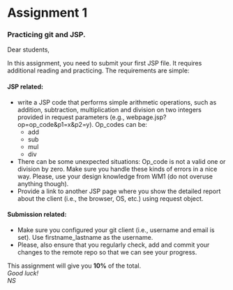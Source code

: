 <h1> Assignment 1 </h1>
<h3> Practicing git and JSP. </h3>

Dear students,

In this assignment, you need to submit your first JSP file. It requires additional reading and practicing. The requirements are simple:

<h4> JSP related: </h4>
<ul>
  <li>write a JSP code that performs simple arithmetic operations, such as addition, subtraction, multiplication and division on two integers provided in request parameters (e.g., webpage.jsp?op=op_code&p1=x&p2=y). Op_codes can be:
    <ul>
      <li>add</li>
      <li>sub</li>
      <li>mul</li>
      <li>div</li>
    </ul>
  </li>
  <li>There can be some unexpected situations: Op_code is not a valid one or division by zero. Make sure you handle these kinds of errors in a nice way. Please, use your design knowledge from WM1 (do not overuse anything though).</li>
  <li>Provide a link to another JSP page where you show the detailed report about the client (i.e., the browser, OS, etc.) using request object. </li>
</ul>

<h4> Submission related: </h4>
<ul>
  <li> Make sure you configured your git client (i.e., username and email is set). Use firstname_lastname as the username. </li>
  <li> Please, also ensure that you regularly check, add and commit your changes to the remote repo so that we can see your progress. </li>
</ul>

This assignment will give you <strong>10%</strong> of the total. <br />
<em> Good luck! </em> <br />
<em> NS </em>
